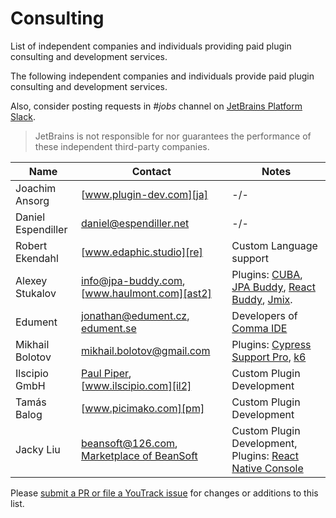 <!-- Copyright 2000-2023 JetBrains s.r.o. and contributors. Use of this source code is governed by the Apache 2.0 license. -->

# Consulting

<link-summary>List of independent companies and individuals providing paid plugin consulting and development services.</link-summary>

The following independent companies and individuals provide paid plugin consulting and development services.

Also, consider posting requests in _#jobs_ channel on [JetBrains Platform Slack](https://plugins.jetbrains.com/slack).

> JetBrains is not responsible for nor guarantees the performance of these independent third-party companies.

| Name               | Contact                                                 | Notes                                                                        |
|--------------------|---------------------------------------------------------|------------------------------------------------------------------------------|
| Joachim Ansorg     | [www.plugin-dev.com][ja]                                | -/-                                                                          |
| Daniel Espendiller | [daniel@espendiller.net][de]                            | -/-                                                                          |
| Robert Ekendahl    | [www.edaphic.studio][re]                                | Custom Language support                                                      |
| Alexey Stukalov    | [info@jpa-buddy.com][ast], [www.haulmont.com][ast2]     | Plugins: [CUBA][ast3], [JPA Buddy][ast4], [React Buddy][ast5], [Jmix][ast6]. |
| Edument            | [jonathan@edument.cz][ed], [edument.se][ed2]            | Developers of [Comma IDE][ed3]                                               |
| Mikhail Bolotov    | [mikhail.bolotov@gmail.com][mb]                         | Plugins: [Cypress Support Pro][cspro], [k6]                                  |
| Ilscipio GmbH      | [Paul Piper][il], [www.ilscipio.com][il2]               | Custom Plugin Development                                                    |
| Tamás Balog        | [www.picimako.com][pm]                                  | Custom Plugin Development                                                    |
| Jacky Liu          | [beansoft@126.com][bn], [Marketplace of BeanSoft][bn2]  | Custom Plugin Development, Plugins: [React Native Console][rnc]              |

[ja]: https://www.plugin-dev.com
[de]: mailto:daniel@espendiller.net
[re]: https://www.edaphic.studio
[ast]: mailto:info@cuba-platform.com
[ast2]: https://www.haulmont.com/services/cuba-platform-services/support
[ast3]: https://plugins.jetbrains.com/plugin/7249-cuba
[ast4]: https://plugins.jetbrains.com/plugin/15075-jpa-buddy
[ast5]: https://plugins.jetbrains.com/plugin/17467-react-buddy
[ast6]: https://plugins.jetbrains.com/plugin/14340-jmix
[ed]: mailto:jonathan@edument.cz
[ed2]: https://www.edument.se/en/page/intellij-platform-development
[ed3]: https://commaide.com
[cspro]: https://plugins.jetbrains.com/plugin/13987-cypress-support-pro
[k6]: https://plugins.jetbrains.com/plugin/16141-k6
[mb]: https://plugins.jetbrains.com/organization/mbolotov
[il]: mailto:info@ilscipio.com
[il2]: https://www.ilscipio.com
[pm]: https://www.picimako.com
[bn]: mailto:beansoft@126.com
[bn2]: https://plugins.jetbrains.com/organizations/BeanSoft
[rnc]: https://plugins.jetbrains.com/plugin/9564-react-native-console

Please [submit a PR or file a YouTrack issue](getting_help.topic) for changes or additions to this list.
